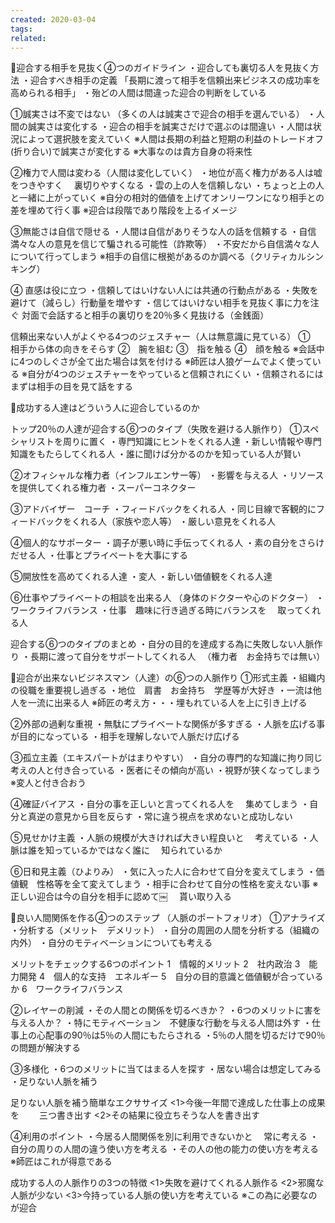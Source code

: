 ```yaml
---
created: 2020-03-04
tags: 
related:
---
```


🔵迎合する相手を見抜く④つのガイドライン
・迎合しても裏切る人を見抜く方法
・迎合すべき相手の定義
「長期に渡って相手を信頼出来ビジネスの成功率を高められる相手」
・殆どの人間は間違った迎合の判断をしている

①誠実さは不変ではない
（多くの人は誠実さで迎合の相手を選んでいる）
・人間の誠実さは変化する
・迎合の相手を誠実さだけで選ぶのは間違い
・人間は状況によって選択肢を変えていく
※人間は長期の利益と短期の利益のトレードオフ(折り合い)で誠実さが変化する
※大事なのは貴方自身の将来性

②権力で人間は変わる（人間は変化していく）
・地位が高く権力がある人は嘘をつきやすく
　裏切りやすくなる
・雲の上の人を信頼しない
・ちょっと上の人と一緒に上がっていく
※自分の相対的価値を上げてオンリーワンになり相手との差を埋めて行く事
※迎合は段階であり階段を上るイメージ

③無能さは自信で隠せる
・人間は自信がありそうな人の話を信頼する
・自信満々な人の意見を信じて騙される可能性（詐欺等）
・不安だから自信満々な人について行ってしまう
※相手の自信に根拠があるのか調べる（クリティカルシンキング）

④ 直感は役に立つ
・信頼してはいけない人には共通の行動点がある
・失敗を避けて（減らし）行動量を増やす
・信じてはいけない相手を見抜く事に力を注ぐ
対面で会話すると相手の裏切りを20％多く見抜ける（金銭面）

信頼出来ない人がよくやる4つのジェスチャー（人は無意識に見ている）
①　相手から体の向きをそらす
②　腕を組む
③　指を触る
④　顔を触る
※会話中に4つのしぐさが全て出た場合は気を付ける
※師匠は人狼ゲームでよく使っている
※自分が4つのジェスチャーをやっていると信頼されにくい
・信頼されるにはまずは相手の目を見て話をする

🔵成功する人達はどういう人に迎合しているのか

トップ20％の人達が迎合する⑥つのタイプ（失敗を避ける人脈作り）
①スペシャリストを周りに置く
・専門知識にヒントをくれる人達
・新しい情報や専門知識をもたらしてくれる人
・誰に聞けば分かるのかを知っている人が賢い

②オフィシャルな権力者（インフルエンサー等）
・影響を与える人
・リソースを提供してくれる権力者
・スーパーコネクター

③アドバイザー　コーチ
・フィードバックをくれる人
・同じ目線で客観的にフィードバックをくれる人（家族や恋人等）
・厳しい意見をくれる人

④個人的なサポーター
・調子が悪い時に手伝ってくれる人
・素の自分をさらけだせる人
・仕事とプライベートを大事にする

⑤開放性を高めてくれる人達
・変人
・新しい価値観をくれる人達

⑥仕事やプライベートの相談を出来る人
（身体のドクターや心のドクター）
・ワークライフバランス
・仕事　趣味に行き過ぎる時にバランスを
　取ってくれる人

迎合する⑥つのタイプのまとめ
・自分の目的を達成する為に失敗しない人脈作り
・長期に渡って自分をサポートしてくれる人
　（権力者　お金持ちでは無い）

🔵迎合が出来ないビジネスマン（人達）の⑥つの人脈作り
①形式主義
・組織内の役職を重要視し過ぎる
・地位　肩書　お金持ち　学歴等が大好き
・一流は他人を一流に出来る人
※師匠の考え方・・・埋もれている人を上に引き上げる

②外部の過剰な重視
・無駄にプライベートな関係が多すぎる
・人脈を広げる事が目的になっている
・相手を理解しないで人脈だけ広げる

③孤立主義（エキスパートがはまりやすい）
・自分の専門的な知識に拘り同じ考えの人と付き合っている
・医者にその傾向が高い
・視野が狭くなってしまう
※変人と付き合おう

④確証バイアス
・自分の事を正しいと言ってくれる人を
　集めてしまう
・自分と真逆の意見から目を反らす
・常に違う視点を求めないと成功しない

⑤見せかけ主義
・人脈の規模が大きければ大きい程良いと
　考えている
・人脈は誰を知っているかではなく誰に
　知られているか

⑥日和見主義（ひよりみ）
・気に入った人に合わせて自分を変えてしまう
・価値観　性格等を全て変えてしまう
・相手に合わせて自分の性格を変えない事
※正しい迎合は今の自分を相手に認めて￼
　貰い取り入る

🔵良い人間関係を作る④つのステップ
（人脈のポートフォリオ）
①アナライズ
・分析する（メリット　デメリット）
・自分の周囲の人間を分析する（組織の内外）
・自分のモティベーションについても考える

メリットをチェックする6つのポイント
1　情報的メリット
2　社内政治
3　能力開発
4　個人的な支持　エネルギー
5　自分の目的意識と価値観が合っているか
6　ワークライフバランス

②レイヤーの削減
・その人間との関係を切るべきか？
・6つのメリットに害を与える人か？
・特にモティベーション　不健康な行動を与える人間は外す
・仕事上の心配事の90％は5％の人間にもたらされる
・5％の人間を切るだけで90％の問題が解決する

③多様化
・6つのメリットに当てはまる人を探す
・居ない場合は想定してみる
・足りない人脈を補う

足りない人脈を補う簡単なエクササイズ
<1>今後一年間で達成した仕事上の成果を
　　三つ書き出す
<2>その結果に役立ちそうな人を書き出す

④利用のポイント
・今居る人間関係を別に利用できないかと
　常に考える
・自分の周りの人間の違う使い方を考える
・その人の他の能力の使い方を考える
※師匠はこれが得意である

成功する人の人脈作りの3つの特徴
<1>失敗を避けてくれる人脈作る
<2>邪魔な人脈が少ない
<3>今持っている人脈の使い方を考えている
※この為に必要なのが迎合